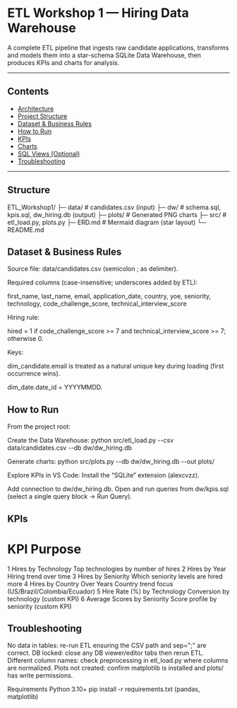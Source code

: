 # ETL Workshop 1 — Hiring Data Warehouse

A complete ETL pipeline that ingests raw candidate applications, transforms and models them into a star-schema SQLite Data Warehouse, then produces KPIs and charts for analysis.

---

## Contents
- [Architecture](#architecture)
- [Project Structure](#project-structure)
- [Dataset & Business Rules](#dataset--business-rules)
- [How to Run](#how-to-run)
- [KPIs](#kpis)
- [Charts](#charts)
- [SQL Views (Optional)](#sql-views-optional)
- [Troubleshooting](#troubleshooting)

---
## Structure

ETL_Workshop1/
├─ data/              # candidates.csv (input)
├─ dw/                # schema.sql, kpis.sql, dw_hiring.db (output)
├─ plots/             # Generated PNG charts
├─ src/               # etl_load.py, plots.py
├─ ERD.md             # Mermaid diagram (star layout)
└─ README.md

## Dataset & Business Rules

Source file: data/candidates.csv (semicolon ; as delimiter).

Required columns (case-insensitive; underscores added by ETL):

first_name, last_name, email, application_date, country, yoe,
seniority, technology, code_challenge_score, technical_interview_score

Hiring rule:

hired = 1 if code_challenge_score >= 7 and technical_interview_score >= 7; otherwise 0.

Keys:

dim_candidate.email is treated as a natural unique key during loading (first occurrence wins).

dim_date.date_id = YYYYMMDD.

## How to Run

From the project root:

Create the Data Warehouse:
python src/etl_load.py --csv data/candidates.csv --db dw/dw_hiring.db

Generate charts:
python src/plots.py --db dw/dw_hiring.db --out plots/

Explore KPIs in VS Code:
Install the “SQLite” extension (alexcvzz).

Add connection to dw/dw_hiring.db.
Open and run queries from dw/kpis.sql (select a single query block → Run Query).

## KPIs
#	KPI	Purpose
1	Hires by Technology	Top technologies by number of hires
2	Hires by Year	Hiring trend over time
3	Hires by Seniority	Which seniority levels are hired more
4	Hires by Country Over Years	Country trend focus (US/Brazil/Colombia/Ecuador)
5	Hire Rate (%) by Technology	Conversion by technology (custom KPI)
6	Average Scores by Seniority	Score profile by seniority (custom KPI)

## Troubleshooting
No data in tables: re-run ETL ensuring the CSV path and sep=";" are correct.
DB locked: close any DB viewer/editor tabs then rerun ETL.
Different column names: check preprocessing in etl_load.py where columns are normalized.
Plots not created: confirm matplotlib is installed and plots/ has write permissions.

Requirements
Python 3.10+
pip install -r requirements.txt (pandas, matplotlib)